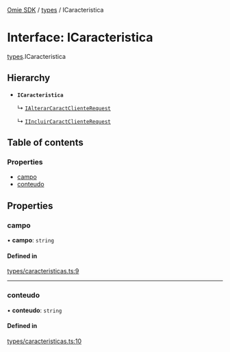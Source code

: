 [Omie SDK](../README.md) / [types](../modules/types.md) / ICaracteristica

# Interface: ICaracteristica

[types](../modules/types.md).ICaracteristica

## Hierarchy

- **`ICaracteristica`**

  ↳ [`IAlterarCaractClienteRequest`](types.IAlterarCaractClienteRequest.md)

  ↳ [`IIncluirCaractClienteRequest`](types.IIncluirCaractClienteRequest.md)

## Table of contents

### Properties

- [campo](types.ICaracteristica.md#campo)
- [conteudo](types.ICaracteristica.md#conteudo)

## Properties

### campo

• **campo**: `string`

#### Defined in

[types/caracteristicas.ts:9](https://github.com/lucas-bogos/omie-sdk/blob/fa631c8/src/types/caracteristicas.ts#L9)

___

### conteudo

• **conteudo**: `string`

#### Defined in

[types/caracteristicas.ts:10](https://github.com/lucas-bogos/omie-sdk/blob/fa631c8/src/types/caracteristicas.ts#L10)
